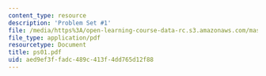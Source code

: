```yaml
---
content_type: resource
description: 'Problem Set #1'
file: /media/https%3A/open-learning-course-data-rc.s3.amazonaws.com/mas-450-holographic-imaging-spring-2003/aed9ef3ffadc489c413f4dd765d12f88_ps01.pdf
file_type: application/pdf
resourcetype: Document
title: ps01.pdf
uid: aed9ef3f-fadc-489c-413f-4dd765d12f88
---
```

